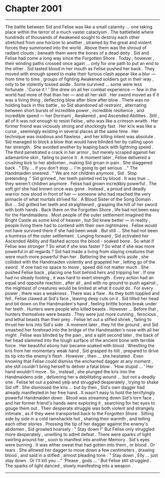 
# Chapter 2001


---

The battle between Sid and Felise was like a small calamity … one taking place within the terror of a much vaster cataclysm . The battlefield where hundreds of thousands of Awakened sought to destroy each other stretched from one horizon to another , strained by the great and violent forces they summoned into the world . Above them was the shroud of radiant clouds ; beneath them were the bones of a dead deity .
Sid and Felise had come a long way since the Forgotten Shore . Today , however , their winding paths crossed once again … only for one path to put an end to the other . Sid tasted blood in her mouth as Felise pushed her back . They moved with enough speed to make their furious clash appear like a blur — from time to time , groups of fighting Awakened soldiers got in their way , only to be violently tossed aside . Some survived … some were less fortunate . 'Curse it ! '
She drew on all her combat experience — few in the world had more of that than her — and all her skill . Her sword moved as if it was a living thing , deflecting blow after blow after blow . There was no holding back in this battle , so Sid abandoned all restraint , alternating between short bursts of incredible power , incredible resilience , and incredible speed — her Dormant , Awakened , and Ascended Abilities .
Still , all of it was not enough to resist Felise , who was like a crimson wraith . Her former friend was viciously strong and shockingly fast . Her kris was like a curse , seemingly existing in several places at the same time . Her technique was insidious and flawless , and her killing intent was absolute . Sid managed to block a blow that would have blinded her by calling upon her strength . She avoided another by leaping back with lightning speed . The third penetrated a crack in her armor , but merely scraped against her adamantine skin , failing to pierce it . A moment later , Felise delivered a crushing kick to her abdomen , making Sid groan in pain . She staggered back . " Elly … if you don't stop … I'm going to get serious …"
The Handmaiden sneered . " We are not children anymore , Sid . Stop pretending ."
Sid grinned , her teeth painted red by blood . It was true … they weren't children anymore . Felise had grown incredibly powerful . The soft girl she had known once was gone . Instead , a proud and deadly warrior now stood in front of her — someone who had reached the very pinnacle of what mortals strived for . A Blood Sister of the Song Domain . But …
Sid gritted her teeth and straightened , grasping the hilt of her sword with both hands . Back there on the Forgotten Shore , life had not been easy for the Handmaidens . Most people of the outer settlement imagined the Bright Castle as some kind of heaven , but Sid knew better — in reality , people living there had to contend with their own nightmares . Felise would not have survived there if she had been weak .
But still …
She had not been a huntress of the outer settlement . Lunging forward , Sid activated her Ascended Ability and flashed across the blood - soaked bone . So what if Felise was stronger ? So what if she was faster ? So what if she was more powerful in all regards ?
Sid had made a living from slaying creatures that were much more powerful than her . Battering the swift kris aside , she collided with the Handmaiden violently and grappled her , letting go of the sword . If one had no space to move , speed did not matter much . She pushed Felise back , placing one foot behind hers and tripping her . If one had no steady footing , it was hard to exert strength . Every action had an equal and opposite reaction , after all , and with no ground to push against , the mightiest of creatures would be limited at what it could do . For every power , there was a weakness .
There was a flaw .
As they both toppled and fell , Felise clawed at Sid's face , leaving deep cuts on it . Sid tilted her head and bit down on the Handmaiden's hand , feeling brittle bones break under her teeth . Hunters were people who killed beasts . However …
Before that , hunters themselves were beasts . They were just more cunning , ferocious , and lethal beasts than their prey .
Felise let out a stifled shriek , failing to thrust her kris into Sid's side .
A moment later , they hit the ground , and Sid smashed her forehead into the bridge of the Handmaiden's nose with all her might .
Felise was blinded by the pain , and a split second later , the back of her head slammed into the tough surface of the ancient bone with terrible force .
Her beautiful ebony hair became soaked with blood . Wrestling the kris from her momentary weak hand , Sid grasped its hilt , prepared to drive its tip into the enemy's flesh .
However , then … she hesitated . Even knowing that Felise could dismiss the enchanted dagger at any moment , she still couldn't bring herself to deliver a fatal blow . 'How stupid ... '
Her hand wouldn't move .
So , instead , she plunged the kris into the Handmaidens side , delivering her a debilitating wound … but not a deadly one . Felise let out a pained yelp and struggled desperately , trying to shake Sid off . She dismissed the kris … but by then , Sid's own dagger had already manifested in her free hand . It wasn't easy to hold the terrifyingly powerful Handmaiden down . Blood was streaming down Sid's torn face , and her former friend's hands were exploring it , searching for her eyes to gouge them out .
Their desperate struggle was both violent and strangely intimate , as if they were transported back to the Forgotten Shore .
Sitting side by side in a cold ramshackle hut , sharing their warmth , and telling each other stories . Pressing the tip of her dagger against the enemy's abdomen , Sid growled hoarsely :
" Stay down !"
But Felise only struggled more desperately , unwilling to admit defeat . There were sparks of light swirling around her , soon to manifest into another Memory .
Sid's eyes were burning . It was either sweat that had gotten into them , or blood .
Or tears . She allowed her dagger to move down a few centimeters , drawing blood , and said in a stifled , almost pleading tone :
" Stay down , Elly … just stay down . Or I'll kill you …"
'Please , gods … '
But Felise still struggled .
The sparks of light danced , slowly manifesting into a weapon .

---

